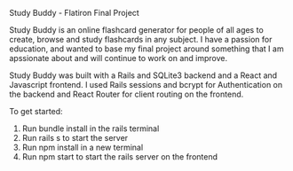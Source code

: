 Study Buddy - Flatiron Final Project

Study Buddy is an online flashcard generator for people of all ages to create, browse and study flashcards in any subject. I have a passion for education, and wanted to base my final project around something that I am apssionate about and will continue to work on and improve.

Study Buddy was built with a Rails and SQLite3 backend and a React and Javascript frontend. I used Rails sessions and bcrypt for Authentication on the backend and React Router for client routing on the frontend.

To get started:
1. Run bundle install in the rails terminal
2. Run rails s to start the server
3. Run npm install in a new terminal
4. Run npm start to start the rails server on the frontend


